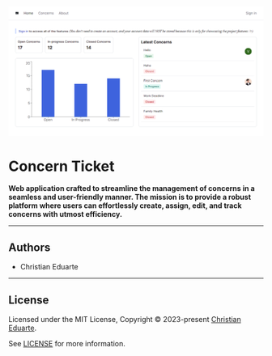 [![Concern Ticket Homepage](concernticket.png)](https://concern-ticket.vercel.app/)

# Concern Ticket

**Web application crafted to streamline the management of concerns in a seamless and user-friendly manner. The mission is to provide a robust platform where users can effortlessly create, assign, edit, and track concerns with utmost efficiency.**

---

## Authors

- Christian Eduarte

---

## License

Licensed under the MIT License, Copyright © 2023-present [Christian Eduarte](https://github.com/ceduarte25).

See [LICENSE](./LICENSE) for more information.
